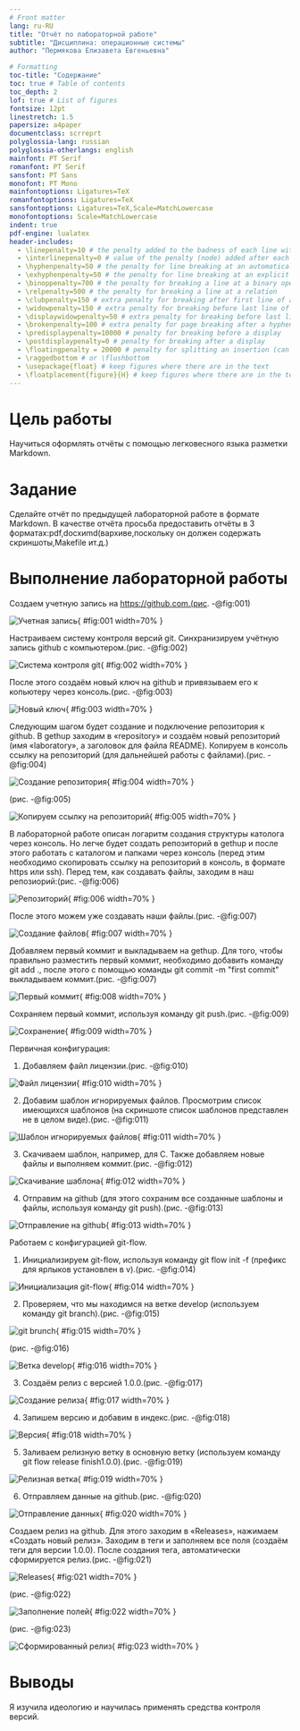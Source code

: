 ```yaml
---
# Front matter
lang: ru-RU
title: "Отчёт по лабораторной работе"
subtitle: "Дисциплина: операционные системы"
author: "Пермякова Елизавета Евгеньевна"

# Formatting
toc-title: "Содержание"
toc: true # Table of contents
toc_depth: 2
lof: true # List of figures
fontsize: 12pt
linestretch: 1.5
papersize: a4paper
documentclass: scrreprt
polyglossia-lang: russian
polyglossia-otherlangs: english
mainfont: PT Serif
romanfont: PT Serif
sansfont: PT Sans
monofont: PT Mono
mainfontoptions: Ligatures=TeX
romanfontoptions: Ligatures=TeX
sansfontoptions: Ligatures=TeX,Scale=MatchLowercase
monofontoptions: Scale=MatchLowercase
indent: true
pdf-engine: lualatex
header-includes:
  - \linepenalty=10 # the penalty added to the badness of each line within a paragraph (no associated penalty node) Increasing the value makes tex try to have fewer lines in the paragraph.
  - \interlinepenalty=0 # value of the penalty (node) added after each line of a paragraph.
  - \hyphenpenalty=50 # the penalty for line breaking at an automatically inserted hyphen
  - \exhyphenpenalty=50 # the penalty for line breaking at an explicit hyphen
  - \binoppenalty=700 # the penalty for breaking a line at a binary operator
  - \relpenalty=500 # the penalty for breaking a line at a relation
  - \clubpenalty=150 # extra penalty for breaking after first line of a paragraph
  - \widowpenalty=150 # extra penalty for breaking before last line of a paragraph
  - \displaywidowpenalty=50 # extra penalty for breaking before last line before a display math
  - \brokenpenalty=100 # extra penalty for page breaking after a hyphenated line
  - \predisplaypenalty=10000 # penalty for breaking before a display
  - \postdisplaypenalty=0 # penalty for breaking after a display
  - \floatingpenalty = 20000 # penalty for splitting an insertion (can only be split footnote in standard LaTeX)
  - \raggedbottom # or \flushbottom
  - \usepackage{float} # keep figures where there are in the text
  - \floatplacement{figure}{H} # keep figures where there are in the text
---
```


# Цель работы

Научиться оформлять отчёты с помощью легковесного языка разметки Markdown.

# Задание

Сделайте отчёт по предыдущей лабораторной работе в формате Markdown.
В качестве отчёта просьба предоставить отчёты в 3 форматах:pdf,docxиmd(вархиве,поскольку он должен содержать скриншоты,Makefile ит.д.)


# Выполнение лабораторной работы

Создаем учетную запись на https://github.com.(рис. -@fig:001)

![Учетная запись](image/1.png){ #fig:001 width=70% }

Настраиваем систему контроля версий git. Синхранизируем учётную запись github с компьютером.(рис. -@fig:002)

![Система контроля git](image/2.png){ #fig:002 width=70% }

После этого создаём новый ключ на github и привязываем его к копьютеру через консоль.(рис. -@fig:003) 

![Новый ключ](image/3.png){ #fig:003 width=70% }

Следующим шагом будет создание и подключение репозитория к github. В gethup заходим в «repository» и создаём новый репозиторий (имя «laboratory», а заголовок для файла README). Копируем в консоль ссылку на репозиторий (для дальнейшей работы с файлами).(рис. -@fig:004)

![Создание репозитория](image/4.png){ #fig:004 width=70% }

(рис. -@fig:005)

![Копируем ссылку на репозиторий](image/5.png){ #fig:005 width=70% }


В лабораторной работе описан логаритм создания структуры католога через консоль. Но легче будет создать репозиторий в gethup и после этого работать с каталогом и папками через консоль (перед этим необходимо скопировать ссылку на репозиторий в консоль, в формате https или ssh).  Перед тем, как создавать файлы, заходим в наш репозиорий:(рис. -@fig:006)

![Репозиторий](image/6.png){ #fig:006 width=70% }

После этого можем уже создавать наши файлы.(рис. -@fig:007)

![Создание файлов](image/7.png){ #fig:007 width=70% }

Добавляем первый коммит и выкладываем на gethup. Для того, чтобы правильно разместить первый коммит, необходимо добавить команду git add ., после этого с помощью команды git commit -m "first commit" выкладываем коммит.(рис. -@fig:007)

![Первый коммит](image/8.png){ #fig:008 width=70% }

Сохраняем первый коммит, используя команду git push.(рис. -@fig:009)

![Сохранение](image/9.png){ #fig:009 width=70% }

Первичная конфигурация: 

1. Добавляем файл лицензии.(рис. -@fig:010)

![Файл лицензии](image/10.png){ #fig:010 width=70% }

2. Добавим шаблон игнорируемых файлов. Просмотрим список имеющихся шаблонов (на скриншоте список шаблонов представлен не в целом виде).(рис. -@fig:011)

![Шаблон игнорируемых файлов](image/11.png){ #fig:011 width=70% }

3. Скачиваем шаблон, например, для C. Также добавляем новые файлы и выполняем коммит.(рис. -@fig:012)

![Скачивание шаблона](image/12.png){ #fig:012 width=70% }

4. Отправим на github (для этого сохраним все созданные шаблоны и файлы, используя команду git push).(рис. -@fig:013)

![Отправление на github](image/13.png){ #fig:013 width=70% }

Работаем с конфигурацией git-flow.

1. Инициализируем git-flow, используя команду git flow init -f (префикс для ярлыков установлен в v).(рис. -@fig:014)

![Инициализация git-flow](image/14.png){ #fig:014 width=70% }

2. Проверяем, что мы находимся на ветке develop (используем команду git branch).(рис. -@fig:015)

![git brunch](image/15.png){ #fig:015 width=70% }

(рис. -@fig:016)

![Ветка develop](image/16.png){ #fig:016 width=70% }

3. Создаём релиз с версией 1.0.0.(рис. -@fig:017)

![Создание релиза](image/17.png){ #fig:017 width=70% }

4. Запишем версию и добавим в индекс.(рис. -@fig:018)

![Версия](image/18.png){ #fig:018 width=70% }

5. Заливаем релизную ветку в основную ветку (используем команду git flow release finish1.0.0).(рис. -@fig:019)

![Релизная ветка](image/19.png){ #fig:019 width=70% }

6. Отправляем данные на github.(рис. -@fig:020)

![Отправление данных](image/20.png){ #fig:020 width=70% }

Создаем релиз на github. Для этого заходим в «Releases», нажимаем «Создать новый релиз». Заходим в теги и заполняем все поля (создаём теги для версии 1.0.0). После создания тега, автоматически сформируется релиз.(рис. -@fig:021)

![Releases](image/21.png){ #fig:021 width=70% }

(рис. -@fig:022)

![Заполнение полей](image/22.png){ #fig:022 width=70% }

(рис. -@fig:023)

![Сформированный релиз](image/23.png){ #fig:023 width=70% }


# Выводы

Я изучила идеологию и научилась применять средства контроля версий. 
